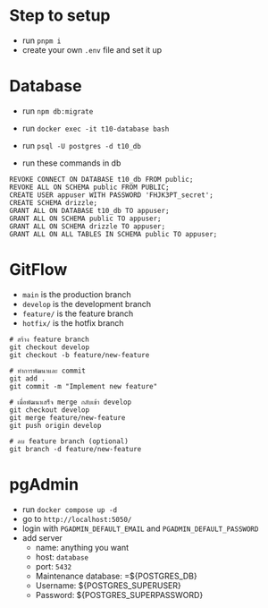 # Step to setup

- run `pnpm i`
- create your own `.env` file and set it up

# Database

- run `npm db:migrate`
- run `docker exec -it t10-database bash`
- run `psql -U postgres -d t10_db`

- run these commands in db

```
REVOKE CONNECT ON DATABASE t10_db FROM public;
REVOKE ALL ON SCHEMA public FROM PUBLIC;
CREATE USER appuser WITH PASSWORD 'FHJK3PT_secret';
CREATE SCHEMA drizzle;
GRANT ALL ON DATABASE t10_db TO appuser;
GRANT ALL ON SCHEMA public TO appuser;
GRANT ALL ON SCHEMA drizzle TO appuser;
GRANT ALL ON ALL TABLES IN SCHEMA public TO appuser;
```

# GitFlow

- `main` is the production branch
- `develop` is the development branch
- `feature/` is the feature branch
- `hotfix/` is the hotfix branch

```
# สร้าง feature branch
git checkout develop
git checkout -b feature/new-feature

# ทำการพัฒนาและ commit
git add .
git commit -m "Implement new feature"

# เมื่อพัฒนาเสร็จ merge กลับเข้า develop
git checkout develop
git merge feature/new-feature
git push origin develop

# ลบ feature branch (optional)
git branch -d feature/new-feature
```

# pgAdmin

- run `docker compose up -d`
- go to `http://localhost:5050/`
- login with `PGADMIN_DEFAULT_EMAIL` and `PGADMIN_DEFAULT_PASSWORD`
- add server
  - name: anything you want
  - host: `database`
  - port: `5432`
  - Maintenance database: =${POSTGRES_DB}
  - Username: ${POSTGRES_SUPERUSER}
  - Password: ${POSTGRES_SUPERPASSWORD}
